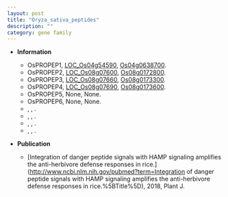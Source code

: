 ```yaml
---
layout: post
title: "Oryza_sativa_peptides"
description: ""
category: gene family
---
```


* **Information**  
    + OsPROPEP1, [LOC_Os04g54590](http://rice.uga.edu/cgi-bin/ORF_infopage.cgi?orf=LOC_Os04g54590), [Os04g0638700](https://rapdb.dna.affrc.go.jp/locus/?name=Os04g0638700).
    + OsPROPEP2, [LOC_Os08g07600](http://rice.uga.edu/cgi-bin/ORF_infopage.cgi?orf=LOC_Os08g07600), [Os08g0172800](https://rapdb.dna.affrc.go.jp/locus/?name=Os08g0172800).
    + OsPROPEP3, [LOC_Os08g07660](http://rice.uga.edu/cgi-bin/ORF_infopage.cgi?orf=LOC_Os08g07660), [Os08g0173300](https://rapdb.dna.affrc.go.jp/locus/?name=Os08g0173300).
    + OsPROPEP4, [LOC_Os08g07690](http://rice.uga.edu/cgi-bin/ORF_infopage.cgi?orf=LOC_Os08g07690), [Os08g0173600](https://rapdb.dna.affrc.go.jp/locus/?name=Os08g0173600).
    + OsPROPEP5, None, None.
    + OsPROPEP6, None, None.
    + , , .
    + , , .
    + , , .
    + , , .

* **Publication**  
    + [Integration of danger peptide signals with HAMP signaling amplifies the anti-herbivore defense responses in rice.](http://www.ncbi.nlm.nih.gov/pubmed?term=Integration of danger peptide signals with HAMP signaling amplifies the anti-herbivore defense responses in rice.%5BTitle%5D), 2018, Plant J.


